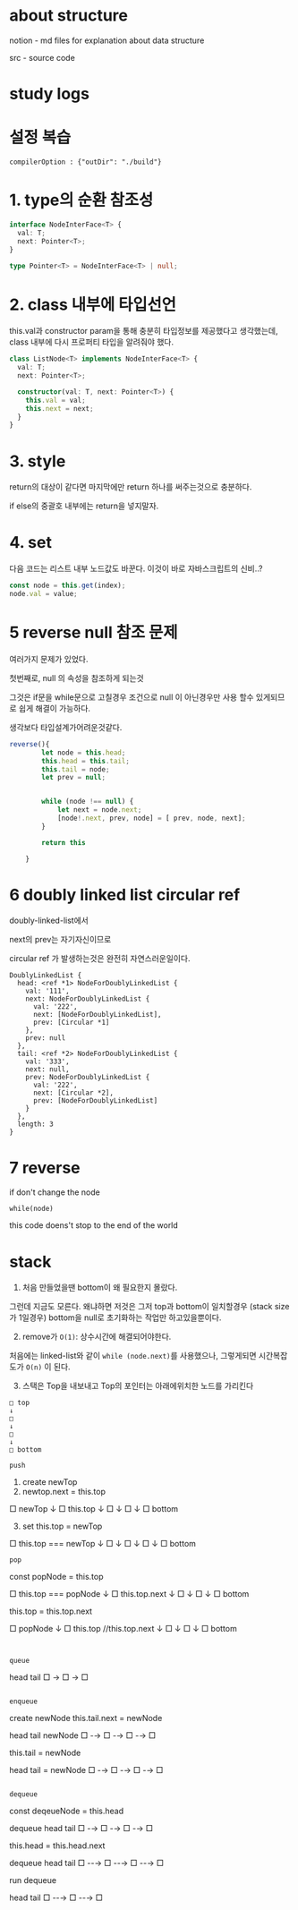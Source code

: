# about structure

notion - md files for explanation about data structure

src - source code

# study logs

# 설정 복습

`compilerOption : {"outDir": "./build"}`

# 1. type의 순환 참조성

```ts
interface NodeInterFace<T> {
  val: T;
  next: Pointer<T>;
}

type Pointer<T> = NodeInterFace<T> | null;
```

# 2. class 내부에 타입선언

this.val과 constructor param을 통해 충분히
타입정보를 제공했다고 생각했는데,
class 내부에 다시 프로퍼티 타입을 알려줘야 했다.

```ts
class ListNode<T> implements NodeInterFace<T> {
  val: T;
  next: Pointer<T>;

  constructor(val: T, next: Pointer<T>) {
    this.val = val;
    this.next = next;
  }
}
```

# 3. style

return의 대상이 같다면
마지막에만 return 하나를 써주는것으로 충분하다.

if else의 중괄호 내부에는 return을 넣지말자.

# 4. set

다음 코드는 리스트 내부 노드값도 바꾼다.
이것이 바로 자바스크립트의 신비..?

```js
const node = this.get(index);
node.val = value;
```

# 5 reverse null 참조 문제

여러가지 문제가 있었다.

첫번째로, null 의 속성을 참조하게 되는것

그것은 if문을 while문으로 고칠경우 조건으로 null 이 아닌경우만 사용
할수 있게되므로 쉽게 해결이 가능하다.

생각보다 타입설계가어려운것같다.

```ts
reverse(){
        let node = this.head;
        this.head = this.tail;
        this.tail = node;
        let prev = null;


        while (node !== null) {
            let next = node.next;
            [node!.next, prev, node] = [ prev, node, next];
        }

        return this

    }
```

# 6 doubly linked list circular ref

doubly-linked-list에서

next의 prev는 자기자신이므로

circular ref 가 발생하는것은 완전히 자연스러운일이다.

```
DoublyLinkedList {
  head: <ref *1> NodeForDoublyLinkedList {
    val: '111',
    next: NodeForDoublyLinkedList {
      val: '222',
      next: [NodeForDoublyLinkedList],
      prev: [Circular *1]
    },
    prev: null
  },
  tail: <ref *2> NodeForDoublyLinkedList {
    val: '333',
    next: null,
    prev: NodeForDoublyLinkedList {
      val: '222',
      next: [Circular *2],
      prev: [NodeForDoublyLinkedList]
    }
  },
  length: 3
}
```

# 7 reverse

if don't change the node

```
while(node)
```

this code doens't stop to the end of the world

# stack

1. 처음 만들었을땐
   bottom이 왜 필요한지 몰랐다.

그런데 지금도 모른다.
왜냐하면 저것은 그저 top과 bottom이 일치할경우 (stack size가 1일경우)
bottom을 null로 초기화하는 작업만 하고있을뿐이다.

2. remove가 `O(1)`: 상수시간에 해결되어야한다.

처음에는 linked-list와 같이 `while (node.next)`를 사용했으나, 그렇게되면
시간복잡도가 `O(n)` 이 된다.

3. 스택은 Top을 내보내고
   Top의 포인터는 아래에위치한 노드를 가리킨다

```
□ top
↓
□
↓
□
↓
□ bottom
```

```
push

```

1. create newTop
2. newtop.next = this.top

□ newTop
↓
□ this.top
↓
□
↓
□
↓
□ bottom

3. set this.top = newTop

□ this.top === newTop
↓
□
↓
□
↓
□
↓
□ bottom

```
pop
```

const popNode = this.top

□ this.top === popNode
↓
□ this.top.next
↓
□
↓
□
↓
□ bottom

this.top = this.top.next

□ popNode
↓
□ this.top //this.top.next
↓
□
↓
□
↓
□ bottom

```


queue
```

head tail
□ → □ → □

```

enqueue
```

create newNode
this.tail.next = newNode

head tail newNode
□ -→ □ -→ □ -→ □

this.tail = newNode

head tail = newNode
□ -→ □ -→ □ -→ □

```

dequeue

```

const deqeueNode = this.head

dequeue
head tail
□ -→ □ -→ □ -→ □

this.head = this.head.next

dequeue head tail
□ --→ □ --→ □ --→ □

run dequeue

head tail
□ --→ □ --→ □

```

```
